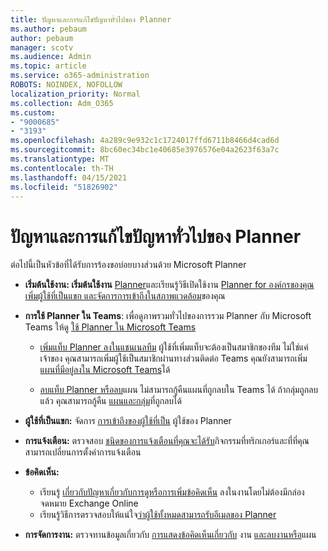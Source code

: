 ```yaml
---
title: ปัญหาและการแก้ไขปัญหาทั่วไปของ Planner
ms.author: pebaum
author: pebaum
manager: scotv
ms.audience: Admin
ms.topic: article
ms.service: o365-administration
ROBOTS: NOINDEX, NOFOLLOW
localization_priority: Normal
ms.collection: Adm_O365
ms.custom:
- "9000685"
- "3193"
ms.openlocfilehash: 4a289c9e932c1c1724017ffd6711b8466d4cad6d
ms.sourcegitcommit: 8bc60ec34bc1e40685e3976576e04a2623f63a7c
ms.translationtype: MT
ms.contentlocale: th-TH
ms.lasthandoff: 04/15/2021
ms.locfileid: "51826902"
---
```

# <a name="planner-common-issues-and-resolutions"></a>ปัญหาและการแก้ไขปัญหาทั่วไปของ Planner

ต่อไปนี้เป็นหัวข้อที่ได้รับการร้องขอบ่อยบางส่วนด้วย Microsoft Planner
 
- **เริ่มต้นใช้งาน: เริ่มต้นใช้งาน** [Planner](https://support.office.com/article/microsoft-planner-help-4a9a13c6-3adf-4a60-a6fc-15c0b15e16fc)และเรียนรู้วิธีเปิดใช้งาน [Planner for องค์กรของคุณ เพิ่มผู้ใช้ที่เป็นแขก และจัดการการเข้าถึงในสภาพแวดล้อม](https://docs.microsoft.com/office365/planner/planner-for-admins)ของคุณ

- **การใช้ Planner ใน Teams**: เพื่อดูภาพรวมทั่วไปของการรวม Planner กับ Microsoft Teams ให้ดู [ใช้ Planner ใน Microsoft Teams](https://support.office.com/article/62798a9f-e8f7-4722-a700-27dd28a06ee0)

     - [เพิ่มแท็บ Planner ลงในแชนเนลทีม](https://support.office.com/article/62798a9f-e8f7-4722-a700-27dd28a06ee0#bkmk_addaplannertabtoateamchannel) ผู้ใช้ที่เพิ่มแท็บจะต้องเป็นสมาชิกของทีม ไม่ใช่แค่เจ้าของ คุณสามารถเพิ่มผู้ใช้เป็นสมาชิกผ่านทางส่วนติดต่อ Teams คุณยังสามารถเพิ่ม [แผนที่มีอยู่ลงใน Microsoft Teams](https://techcommunity.microsoft.com/t5/Planner-Blog/Bringing-a-Plan-into-Microsoft-Teams/ba-p/57463)ได้

    - [ลบแท็บ Planner หรือลบ](https://support.office.com/article/62798a9f-e8f7-4722-a700-27dd28a06ee0#bkmk_removeaplannertabordeleteaplan)แผน ไม่สามารถกู้คืนแผนที่ถูกลบใน Teams ได้ ถ้ากลุ่มถูกลบแล้ว คุณสามารถกู้คืน [แผนและกลุ่ม](https://techcommunity.microsoft.com/t5/planner-blog/microsoft-planner-now-you-can-recover-deleted-plans-and-groups/ba-p/362242
)ที่ถูกลบได้
 
- **ผู้ใช้ที่เป็นแขก:** จัดการ [การเข้าถึงของผู้ใช้ที่เป็น](https://support.office.com/article/guest-access-in-microsoft-planner-cc5d7f96-dced-4da4-ab62-08c72d9759c6) ผู้ใช้ของ Planner
 
- **การแจ้งเตือน:** ตรวจสอบ [ชนิดของการแจ้งเตือนที่คุณจะได้รับ](https://support.office.com/article/stay-on-top-of-tasks-and-plans-with-email-and-notifications-cce223d6-b0ae-43cf-a080-266e2414a859)กิจกรรมที่ทริกเกอร์และที่ที่คุณสามารถเปลี่ยนการตั้งค่าการแจ้งเตือน
 
- **ข้อคิดเห็น:** 
   - เรียนรู้ [เกี่ยวกับปัญหาเกี่ยวกับการดูหรือการเพิ่มข้อคิดเห็น](https://docs.microsoft.com/office365/planner/planner-for-admins#can-people-in-my-organization-use-planner-if-they-dont-have-an-exchange-online-mailbox) ลงในงานโดยไม่ต้องมีกล่องจดหมาย Exchange Online
   - เรียนรู้วิธีการตรวจสอบให้แน่ใจ[ว่าผู้ใช้ทั้งหมดสามารถรับอีเมลของ Planner](https://docs.microsoft.com/office365/planner/planner-for-admins#how-do-i-make-sure-all-my-users-can-get-emails-forplanner)

- **การจัดการงาน:** ตรวจทานข้อมูลเกี่ยวกับ [การแสดงข้อคิดเห็นเกี่ยวกับ](https://support.office.com/article/comment-on-tasks-in-microsoft-planner-fd4aedde-7785-4cd0-96ee-122fbc9140e1) งาน [และลบงานหรือ](https://support.office.com/article/delete-a-task-or-plan-39e10e78-13f0-446d-94cd-9e562648497a)แผน
